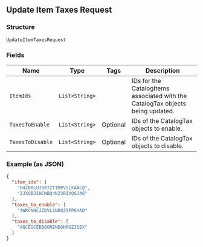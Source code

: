## Update Item Taxes Request

### Structure

`UpdateItemTaxesRequest`

### Fields

| Name | Type | Tags | Description |
|  --- | --- | --- | --- |
| `ItemIds` | `List<String>` |  | IDs for the CatalogItems associated with the CatalogTax objects being updated. |
| `TaxesToEnable` | `List<String>` | Optional | IDs of the CatalogTax objects to enable. |
| `TaxesToDisable` | `List<String>` | Optional | IDs of the CatalogTax objects to disable. |

### Example (as JSON)

```json
{
  "item_ids": [
    "H42BRLUJ5KTZTTMPVSLFAACQ",
    "2JXOBJIHCWBQ4NZ3RIXQGJA6"
  ],
  "taxes_to_enable": [
    "4WRCNHCJZDVLSNDQ35PP6YAD"
  ],
  "taxes_to_disable": [
    "AQCEGCEBBQONINDOHRGZISEX"
  ]
}
```

